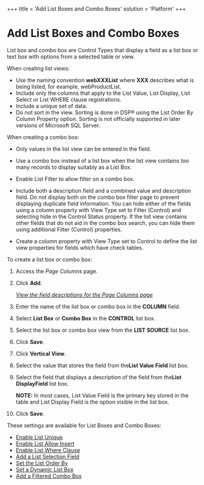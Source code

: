 +++
title = 'Add List Boxes and Combo Boxes'
solution = 'Platform'
+++

# Add List Boxes and Combo Boxes

List box and combo box are Control Types that display a field as a list
box or text box with options from a selected table or view.

When creating list views:

  - Use the naming convention **webXXXList** where **XXX** describes
    what is being listed, for example, webProductList.
  - Include only the columns that apply to the List Value, List Display,
    List Select or List WHERE clause registrations.
  - Include a unique set of data.
  - Do not sort in the view. Sorting is done in DSP® using the List
    Order By Column Property option. Sorting is not officially supported
    in later versions of Microsoft SQL Server.

When creating a combo box:

  - Only values in the list view can be entered in the field.

  - Use a combo box instead of a list box when the list view contains
    too many records to display suitably as a List Box.

  - Enable List Filter to allow filter on a combo box.

  - Include both a description field and a combined value and
    description field. Do not display both on the combo box filter page
    to prevent displaying duplicate field information. You can hide
    either of the fields using a column property with View Type set to
    Filter (Control) and selecting hide in the Control Status property.
    If the list view contains other fields that do not aid in the combo
    box search, you can hide them using additional Filter (Control)
    properties.

  - Create a column property with View Type set to Control to define the
    list view properties for fields which have check tables.

To create a list box or combo box:

1.  <span id="Column Properties Navigation" class="popUpLink">Access the
    *Page Columns* page</span>.

2.  Click **Add**.
    
    *[View the field descriptions for the Page Columns
    page](../Sys_Admin/Page_Desc/Page_Columns_H)*

3.  Enter the name of the list box or combo box in the **COLUMN** field.

4.  Select **List Box** or **Combo Box** in the **CONTROL** list box.

5.  Select the list box or combo box view from the **LIST SOURCE** list
    box.

6.  Click **Save**.

7.  Click **Vertical View**.

8.  Select the value that stores the field from the**List Value Field**
    list box.

9.  Select the field that displays a description of the field from
    the**List DisplayField** list box.
    
    **NOTE:** In most cases, List Value Field is the primary key stored
    in the table and List Display Field is the option visible in the
    list box.

10. Click **Save**.

These settings are available for List Boxes and Combo Boxes:

  - [Enable List Unique](Enable_List_Unique)
  - [Enable List Allow Insert](Enable_List_Allow_Insert)
  - [Enable List Where Clause](Enable_List_Where_Clause)
  - [Add a List Selection Field](Add_a_List_Selection_Field)
  - [Set the List Order By](Set_the_List_Order_By)
  - [Set a Dynamic List Box](Set_a_Dynamic_List_Box)
  - [Add a Filtered Combo Box](Add_a_Filtered_Combo_Box)
